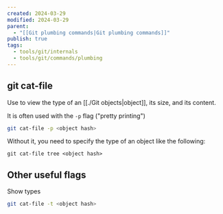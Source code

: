 ```yaml
---
created: 2024-03-29
modified: 2024-03-29
parent:
  - "[[Git plumbing commands|Git plumbing commands]]"
publish: true
tags:
  - tools/git/internals
  - tools/git/commands/plumbing
---
```


## git cat-file
Use to view the type of an [[./Git objects|object]], its size, and its content.

It is often used with the `-p` flag ("pretty printing")

```bash
git cat-file -p <object hash>
```

Without it, you need to specify the type of an object like the following:
```
git cat-file tree <object hash>
```

## Other useful flags
Show types
```sh
git cat-file -t <object hash>
```